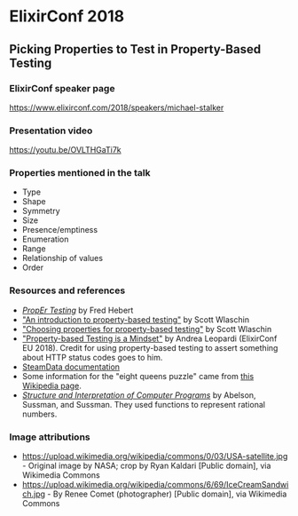 # ElixirConf 2018

## Picking Properties to Test in Property-Based Testing

### ElixirConf speaker page
https://www.elixirconf.com/2018/speakers/michael-stalker

### Presentation video
https://youtu.be/OVLTHGaTi7k

### Properties mentioned in the talk
* Type
* Shape
* Symmetry
* Size
* Presence/emptiness
* Enumeration
* Range
* Relationship of values
* Order

### Resources and references
* [_PropEr Testing_](http://propertesting.com/toc.html) by Fred Hebert
* ["An introduction to property-based testing"](https://fsharpforfunandprofit.com/posts/property-based-testing/) by Scott Wlaschin
* ["Choosing properties for property-based testing"](https://fsharpforfunandprofit.com/posts/property-based-testing-2/) by Scott Wlaschin
* ["Property-based Testing is a Mindset"](https://www.youtube.com/watch?v=p84DMv8TQuo) by Andrea Leopardi (ElixirConf EU 2018). Credit for using property-based testing to assert something about HTTP status codes goes to him.
* [SteamData documentation](https://hexdocs.pm/stream_data/StreamData.html)
* Some information for the "eight queens puzzle" came from [this Wikipedia page](https://en.wikipedia.org/wiki/Eight_queens_puzzle).
* [_Structure and Interpretation of Computer Programs_](https://mitpress.mit.edu/sites/default/files/sicp/index.html) by Abelson, Sussman, and Sussman. They used functions to represent rational numbers.

### Image attributions
* https://upload.wikimedia.org/wikipedia/commons/0/03/USA-satellite.jpg - Original image by NASA; crop by Ryan Kaldari [Public domain], via Wikimedia Commons
* https://upload.wikimedia.org/wikipedia/commons/6/69/IceCreamSandwich.jpg - By Renee Comet (photographer) [Public domain], via Wikimedia Commons

